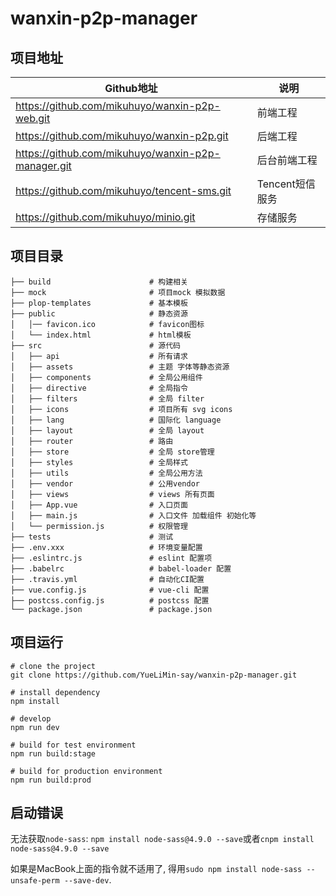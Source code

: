 # wanxin-p2p-manager

## 项目地址

| Github地址                                         | 说明            |
| -------------------------------------------------- | --------------- |
| https://github.com/mikuhuyo/wanxin-p2p-web.git     | 前端工程        |
| https://github.com/mikuhuyo/wanxin-p2p.git         | 后端工程        |
| https://github.com/mikuhuyo/wanxin-p2p-manager.git | 后台前端工程    |
| https://github.com/mikuhuyo/tencent-sms.git        | Tencent短信服务 |
| https://github.com/mikuhuyo/minio.git              | 存储服务        |

## 项目目录

```shell
├── build                      # 构建相关 
├── mock                       # 项目mock 模拟数据
├── plop-templates             # 基本模板
├── public                     # 静态资源
│   │── favicon.ico            # favicon图标
│   └── index.html             # html模板
├── src                        # 源代码
│   ├── api                    # 所有请求
│   ├── assets                 # 主题 字体等静态资源
│   ├── components             # 全局公用组件
│   ├── directive              # 全局指令
│   ├── filters                # 全局 filter
│   ├── icons                  # 项目所有 svg icons
│   ├── lang                   # 国际化 language
│   ├── layout                 # 全局 layout
│   ├── router                 # 路由
│   ├── store                  # 全局 store管理
│   ├── styles                 # 全局样式
│   ├── utils                  # 全局公用方法
│   ├── vendor                 # 公用vendor
│   ├── views                  # views 所有页面
│   ├── App.vue                # 入口页面
│   ├── main.js                # 入口文件 加载组件 初始化等
│   └── permission.js          # 权限管理
├── tests                      # 测试
├── .env.xxx                   # 环境变量配置
├── .eslintrc.js               # eslint 配置项
├── .babelrc                   # babel-loader 配置
├── .travis.yml                # 自动化CI配置
├── vue.config.js              # vue-cli 配置
├── postcss.config.js          # postcss 配置
└── package.json               # package.json

```

## 项目运行

```shell
# clone the project
git clone https://github.com/YueLiMin-say/wanxin-p2p-manager.git

# install dependency
npm install

# develop
npm run dev

# build for test environment
npm run build:stage

# build for production environment
npm run build:prod
```

## 启动错误

无法获取`node-sass`: `npm install node-sass@4.9.0 --save`或者`cnpm install node-sass@4.9.0 --save`

如果是MacBook上面的指令就不适用了, 得用`sudo npm install node-sass --unsafe-perm --save-dev`.
